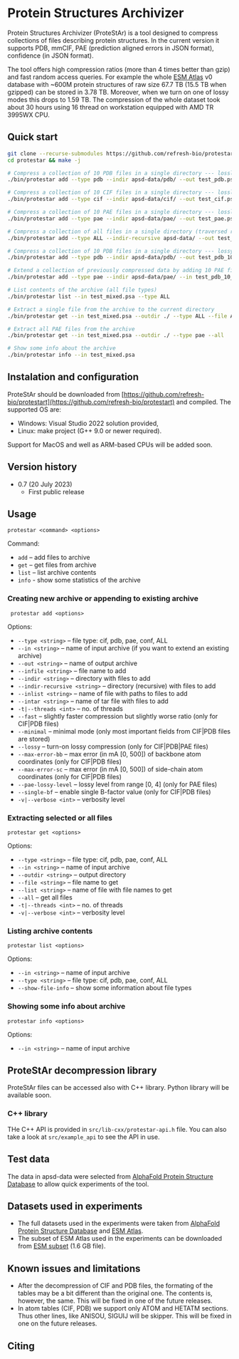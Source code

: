 # Protein Structures Archivizer
Protein Structures Archivizer (ProteStAr) is a tool designed to compress collections of files describing protein structures.
In the current version it supports PDB, mmCIF, PAE (prediction aligned errors in JSON format), confidence (in JSON format).

The tool offers high compression ratios (more than 4 times better than gzip) and fast random access queries.
For example the whole [ESM Atlas](https://github.com/facebookresearch/esm/tree/main/scripts/atlas) v0 database with ~600M protein structures of raw size 67.7 TB (15.5 TB when gzipped) can be stored in 3.78 TB.
Moreover, when we turn on one of lossy modes this drops to 1.59 TB.
The compression of the whole dataset took about 30 hours using 16 thread on workstation equipped with AMD TR 3995WX CPU.

## Quick start
```bash
git clone --recurse-submodules https://github.com/refresh-bio/protestar
cd protestar && make -j

# Compress a collection of 10 PDB files in a single directory --- lossless mode
./bin/protestar add --type pdb --indir apsd-data/pdb/ --out test_pdb.psa

# Compress a collection of 10 CIF files in a single directory --- lossless mode
./bin/protestar add --type cif --indir apsd-data/cif/ --out test_cif.psa

# Compress a collection of 10 PAE files in a single directory --- lossless mode
./bin/protestar add --type pae --indir apsd-data/pae/ --out test_pae.psa

# Compress a collection of all files in a single directory (traversed recursively) --- lossless mode
./bin/protestar add --type ALL --indir-recursive apsd-data/ --out test_all.psa

# Compress a collection of 10 PDB files in a single directory --- lossy and minimal mode 
./bin/protestar add --type pdb --indir apsd-data/pdb/ --out test_pdb_10_100.psa --minimal --lossy --max-error-bb 10 --max-error-sc 100

# Extend a collection of previously compressed data by adding 10 PAE files in lossy mode (level 2)
./bin/protestar add --type pae --indir apsd-data/pae/ --in test_pdb_10_100.psa --out test_mixed.psa --lossy --pae-lossy-level 2

# List contents of the archive (all file types)
./bin/protestar list --in test_mixed.psa --type ALL

# Extract a single file from the archive to the current directory
./bin/protestar get --in test_mixed.psa --outdir ./ --type ALL --file AF-A0A075B6I1-F1-model_v4

# Extract all PAE files from the archive
./bin/protestar get --in test_mixed.psa --outdir ./ --type pae --all

# Show some info about the archive
./bin/protestar info --in test_mixed.psa
```

## Instalation and configuration
ProteStAr should be downloaded from [https://github.com/refresh-bio/protestart](https://github.com/refresh-bio/protestart) and compiled. The supported OS are:
* Windows: Visual Studio 2022 solution provided,
* Linux: make project (G++ 9.0 or newer required).

Support for MacOS and well as ARM-based CPUs will be added soon.

## Version history
* 0.7 (20 July 2023)
  * First public release

## Usage
`protestar <command> <options>`

Command:
* `add` &ndash; add files to archive
* `get` &ndash; get files from archive
* `list` &ndash; list archive contents
* `info` - show some statistics of the archive

### Creating new archive or appending to existing archive
` protestar add <options>`

Options:
* `--type <string>` &ndash; file type: cif, pdb, pae, conf, ALL
* `--in <string>` &ndash; name of input archive (if you want to extend an existing archive)
* `--out <string>` &ndash; name of output archive
* `--infile <string>` &ndash; file name to add
* `--indir <string>` &ndash; directory with files to add
* `--indir-recursive <string>` &ndash; directory (recursive) with files to add
* `--inlist <string>` &ndash; name of file with paths to files to add
* `--intar <string>` &ndash; name of tar file with files to add
* `-t|--threads <int>` &ndash; no. of threads
* `--fast` &ndash; slightly faster compression but slightly worse ratio (only for CIF|PDB files)
* `--minimal` &ndash; minimal mode (only most important fields from CIF|PDB files are stored)
* `--lossy` &ndash; turn-on lossy compression (only for CIF|PDB|PAE files)
* `--max-error-bb` &ndash; max error (in mA [0, 500]) of backbone atom coordinates (only for CIF|PDB files)
* `--max-error-sc` &ndash; max error (in mA [0, 500]) of side-chain atom coordinates (only for CIF|PDB files)
* `--pae-lossy-level` &ndash; lossy level from range [0, 4] (only for PAE files)
* `--single-bf` &ndash; enable single B-factor value (only for CIF|PDB files)
* `-v|--verbose <int>` &ndash; verbosity level

### Extracting selected or all files
`protestar get <options>`

Options:
* `--type <string>` &ndash; file type: cif, pdb, pae, conf, ALL
* `--in <string>` &ndash; name of input archive
* `--outdir <string>` &ndash; output directory
* `--file <string>` &ndash; file name to get
* `--list <string>` &ndash; name of file with file names to get
* `--all` &ndash; get all files
* `-t|--threads <int>` &ndash; no. of threads
* `-v|--verbose <int>` &ndash; verbosity level

### Listing archive contents
`protestar list <options>`

Options:
* `--in <string>` &ndash; name of input archive
* `--type <string>` &ndash; file type: cif, pdb, pae, conf, ALL
* `--show-file-info` &ndash; show some information about file types

### Showing some info about archive
`protestar info <options>`

Options:
* `--in <string>` &ndash; name of input archive

## ProteStAr decompression library
ProteStAr files can be accessed also with C++ library. 
Python library will be available soon.

### C++ library
THe C++ API is provided in `src/lib-cxx/protestar-api.h` file. 
You can also take a look at `src/example_api` to see the API in use.

## Test data
The data in apsd-data were selected from [AlphaFold Protein Structure Database](https://alphafold.ebi.ac.uk/) to allow quick experiments of the tool.

## Datasets used in experiments
* The full datasets used in the experiments were taken from [AlphaFold Protein Structure Database](https://alphafold.ebi.ac.uk/download) and [ESM Atlas](https://github.com/facebookresearch/esm/tree/main/scripts/atlas).
* The subset of ESM Atlas used in the experiments can be downloaded from [ESM subset](https://polslpl-my.sharepoint.com/:u:/g/personal/sdeorowicz_polsl_pl/EZlvCxYITEhNuXJeorf5vggBQlwCuBiEu6vzoUmEutAtoA?e=fYI6an) (1.6 GB file).

## Known issues and limitations
* After the decompression of CIF and PDB files, the formating of the tables may be a bit different than the original one. The contents is, however, the same. This will be fixed in one of the future releases.
* In atom tables (CIF, PDB) we support only ATOM and HETATM sections. Thus other lines, like ANISOU, SIGUIJ will be skipper. This will be fixed in one on the future releases.

## Citing



